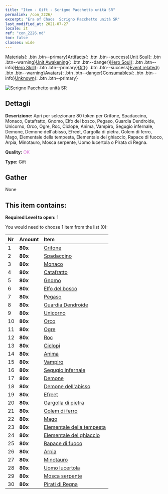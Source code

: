 ```yaml
---
title: "Item - Gift - Scrigno Pacchetto unità SR"
permalink: /con_2226/
excerpt: "Era of Chaos  Scrigno Pacchetto unità SR"
last_modified_at: 2021-07-27
locale: it
ref: "con_2226.md"
toc: false
classes: wide
---
```

 [Materials](/ItemsIT/){: .btn .btn--primary}[Artifacts](/ItemsIT/Artifacts/){: .btn .btn--success}[Unit Soul](/ItemsIT/UnitSoul/){: .btn .btn--warning}[Unit Awakening](/ItemsIT/UnitAwakening/){: .btn .btn--danger}[Hero Soul](/ItemsIT/HeroSoul/){: .btn .btn--info}[Hero Skill](/ItemsIT/HeroSkill/){: .btn .btn--primary}[Gift](/ItemsIT/Gift/){: .btn .btn--success}[Event related](/ItemsIT/Events/){: .btn .btn--warning}[Avatars](/ItemsIT/Avatars/){: .btn .btn--danger}[Consumables](/ItemsIT/Consumables/){: .btn .btn--info}[Unknown](/ItemsIT/Unknown/){: .btn .btn--primary}

 ![Scrigno Pacchetto unità SR](/images/t/i_907035.png)

## Dettagli
 **Descrizione:** Apri per selezionare 80 token per Grifone, Spadaccino, Monaco, Catafratto, Gnomo, Elfo del bosco, Pegaso, Guardia Dendroide, Unicorno, Orco, Ogre, Roc, Ciclope, Anima, Vampiro, Segugio infernale, Demone, Demone dell'abisso, Efreet, Gargolla di pietra, Golem di ferro, Mago, Elementale della tempesta, Elementale del ghiaccio, Rapace di fuoco, Arpia, Minotauro, Mosca serpente, Uomo lucertola o Pirata di Regna.

 **Quality:** <span style="color: #DA70D6">OK</span>

 **Type:** Gift

## Gather

  None

## This item contains:

 **Required Level to open:** 1

 You would need to choose 1 item from the list (0):

  | Nr | Amount |     Item    |
  |:---|:-------|:------------|
  | 1 |  **80x** | [Grifone](/ItemsIT/unt_192/) |  | 
  | 2 |  **80x** | [Spadaccino](/ItemsIT/unt_193/) |  | 
  | 3 |  **80x** | [Monaco](/ItemsIT/unt_194/) |  | 
  | 4 |  **80x** | [Catafratto](/ItemsIT/unt_195/) |  | 
  | 5 |  **80x** | [Gnomo](/ItemsIT/unt_200/) |  | 
  | 6 |  **80x** | [Elfo del bosco](/ItemsIT/unt_201/) |  | 
  | 7 |  **80x** | [Pegaso](/ItemsIT/unt_202/) |  | 
  | 8 |  **80x** | [Guardia Dendroide](/ItemsIT/unt_203/) |  | 
  | 9 |  **80x** | [Unicorno](/ItemsIT/unt_204/) |  | 
  | 10 |  **80x** | [Orco](/ItemsIT/unt_219/) |  | 
  | 11 |  **80x** | [Ogre](/ItemsIT/unt_220/) |  | 
  | 12 |  **80x** | [Roc](/ItemsIT/unt_221/) |  | 
  | 13 |  **80x** | [Ciclopi](/ItemsIT/unt_222/) |  | 
  | 14 |  **80x** | [Anima](/ItemsIT/unt_210/) |  | 
  | 15 |  **80x** | [Vampiro](/ItemsIT/unt_211/) |  | 
  | 16 |  **80x** | [Segugio infernale](/ItemsIT/unt_228/) |  | 
  | 17 |  **80x** | [Demone](/ItemsIT/unt_229/) |  | 
  | 18 |  **80x** | [Demone dell'abisso](/ItemsIT/unt_230/) |  | 
  | 19 |  **80x** | [Efreet](/ItemsIT/unt_231/) |  | 
  | 20 |  **80x** | [Gargolla di pietra](/ItemsIT/unt_236/) |  | 
  | 21 |  **80x** | [Golem di ferro](/ItemsIT/unt_237/) |  | 
  | 22 |  **80x** | [Mago](/ItemsIT/unt_238/) |  | 
  | 23 |  **80x** | [Elementale della tempesta](/ItemsIT/unt_263/) |  | 
  | 24 |  **80x** | [Elementale del ghiaccio](/ItemsIT/unt_264/) |  | 
  | 25 |  **80x** | [Rapace di fuoco](/ItemsIT/unt_268/) |  | 
  | 26 |  **80x** | [Arpia](/ItemsIT/unt_245/) |  | 
  | 27 |  **80x** | [Minotauro](/ItemsIT/unt_248/) |  | 
  | 28 |  **80x** | [Uomo lucertola](/ItemsIT/unt_254/) |  | 
  | 29 |  **80x** | [Mosca serpente](/ItemsIT/unt_255/) |  | 
  | 30 |  **80x** | [Pirati di Regna](/ItemsIT/unt_273/) |  | 
